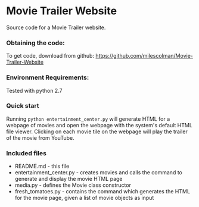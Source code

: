 # Movie Trailer Website
Source code for a Movie Trailer website.

### Obtaining the code:
To get code, download from github: https://github.com/milescolman/Movie-Trailer-Website

### Environment Requirements:
Tested with python 2.7

### Quick start
Running `python entertainment_center.py`
will generate HTML for a webpage of movies and open the webpage with the  system's default HTML file viewer. Clicking on each movie tile on the webpage will play the trailer of the movie from YouTube.

### Included files
* README.md - this file
* entertainment_center.py - creates movies and calls the command to generate and display the movie HTML page
* media.py - defines the Movie class constructor
* fresh_tomatoes.py - contains the command which generates the HTML for the movie page, given a list of movie objects as input